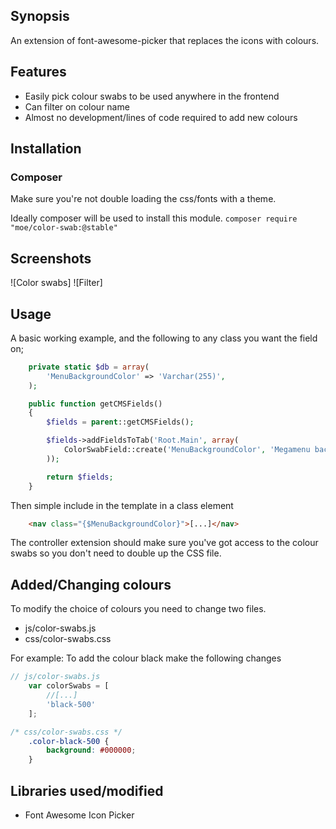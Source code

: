 ## Synopsis
An extension of font-awesome-picker that replaces the icons with colours.

## Features
* Easily pick colour swabs to be used anywhere in the frontend
* Can filter on colour name
* Almost no development/lines of code required to add new colours

## Installation

### Composer
Make sure you're not double loading the css/fonts with a theme.

Ideally composer will be used to install this module. 
```composer require "moe/color-swab:@stable"```

## Screenshots
![Color swabs]
![Filter]

## Usage
A basic working example, and the following to any class you want the field on; 

```php
    private static $db = array(
        'MenuBackgroundColor' => 'Varchar(255)',
    );

    public function getCMSFields()
    {
        $fields = parent::getCMSFields();

        $fields->addFieldsToTab('Root.Main', array(
            ColorSwabField::create('MenuBackgroundColor', 'Megamenu background colour')
        ));

        return $fields;
    }
```

Then simple include in the template in a class element
```html
    <nav class="{$MenuBackgroundColor}">[...]</nav>  
```

The controller extension should make sure you've got access to the colour swabs so you don't need to double up the CSS file. 

## Added/Changing colours
To modify the choice of colours you need to change two files.
 
* js/color-swabs.js
* css/color-swabs.css

For example: To add the colour black make the following changes

```javascript
// js/color-swabs.js    
    var colorSwabs = [
        //[...]
        'black-500'
    ];
```

```css
/* css/color-swabs.css */
    .color-black-500 {
        background: #000000;
    }
```

## Libraries used/modified
* Font Awesome Icon Picker
